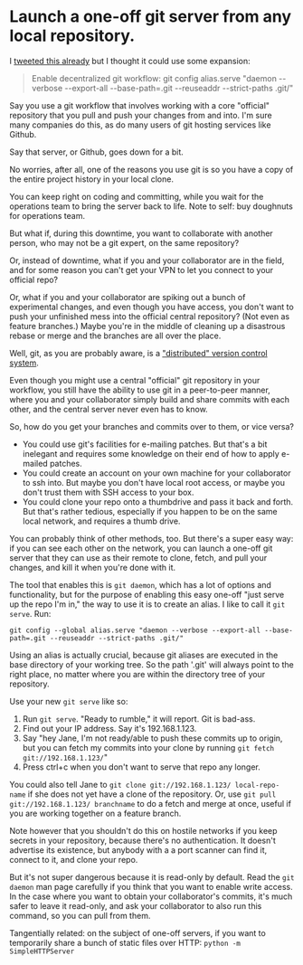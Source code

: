 # Launch a one-off git server from any local repository.

I [tweeted this already][1] but I thought it could use some expansion:

> Enable decentralized git workflow: git config alias.serve "daemon --verbose --export-all --base-path=.git --reuseaddr --strict-paths .git/"

Say you use a git workflow that involves working with a core "official" repository that you pull and push your changes from and into. I'm sure many companies do this, as do many users of git hosting services like Github.

Say that server, or Github, goes down for a bit.

No worries, after all, one of the reasons you use git is so you have a copy of the entire project history in your local clone.

You can keep right on coding and committing, while you wait for the operations team to bring the server back to life. Note to self: buy doughnuts for operations team.

But what if, during this downtime, you want to collaborate with another person, who may not be a git expert, on the same repository?

Or, instead of downtime, what if you and your collaborator are in the field, and for some reason you can't get your VPN to let you connect to your official repo?

Or, what if you and your collaborator are spiking out a bunch of experimental changes, and even though you have access, you don't want to push your unfinished mess into the official central repository? (Not even as feature branches.) Maybe you're in the middle of cleaning up a disastrous rebase or merge and the branches are all over the place.

Well, git, as you are probably aware, is a ["distributed" version control system][2].

Even though you might use a central "official" git repository in your workflow, you still have the ability to use git in a peer-to-peer manner, where you and your collaborator simply build and share commits with each other, and the central server never even has to know.

So, how do you get your branches and commits over to them, or vice versa?

- You could use git's facilities for e-mailing patches. But that's a bit inelegant and requires some knowledge on their end of how to apply e-mailed patches.
- You could create an account on your own machine for your collaborator to ssh into. But maybe you don't have local root access, or maybe you don't trust them with SSH access to your box.
- You could clone your repo onto a thumbdrive and pass it back and forth. But that's rather tedious, especially if you happen to be on the same local network, and requires a thumb drive.

You can probably think of other methods, too. But there's a super easy way: if you can see each other on the network, you can launch a one-off git server that they can use as their remote to clone, fetch, and pull your changes, and kill it when you're done with it.

The tool that enables this is `git daemon`, which has a lot of options and functionality, but for the purpose of enabling this easy one-off "just serve up the repo I'm in," the way to use it is to create an alias. I like to call it `git serve`. Run:

    git config --global alias.serve "daemon --verbose --export-all --base-path=.git --reuseaddr --strict-paths .git/"

Using an alias is actually crucial, because git aliases are executed in the base directory of your working tree. So the path '.git' will always point to the right place, no matter where you are within the directory tree of your repository.

Use your new `git serve` like so:

1. Run `git serve`. "Ready to rumble," it will report. Git is bad-ass.
2. Find out your IP address. Say it's 192.168.1.123.
3. Say "hey Jane, I'm not ready/able to push these commits up to origin, but you can fetch my commits into your clone by running `git fetch git://192.168.1.123/`"
4. Press ctrl+c when you don't want to serve that repo any longer.

You could also tell Jane to `git clone git://192.168.1.123/ local-repo-name` if she does not yet have a clone of the repository. Or, use `git pull git://192.168.1.123/ branchname` to do a fetch and merge at once, useful if you are working together on a feature branch.

Note however that you shouldn't do this on hostile networks if you keep secrets in your repository, because there's no authentication. It doesn't advertise its existence, but anybody with a a port scanner can find it, connect to it, and clone your repo.

But it's not super dangerous because it is read-only by default. Read the `git daemon` man page carefully if you think that you want to enable write access. In the case where you want to obtain your collaborator's commits, it's much safer to leave it read-only, and ask your collaborator to also run this command, so you can pull from them.

Tangentially related: on the subject of one-off servers, if you want to temporarily share a bunch of static files over HTTP: `python -m SimpleHTTPServer`

[1]: https://twitter.com/datagrok/status/307947786853285888
[2]: http://git-scm.com/about/distributed
